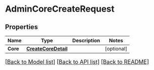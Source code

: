 # AdminCoreCreateRequest

## Properties

Name | Type | Description | Notes
------------ | ------------- | ------------- | -------------
**Core** | [**CreateCoreDetail**](CreateCoreDetail.md) |  | [optional] 

[[Back to Model list]](../README.md#documentation-for-models) [[Back to API list]](../README.md#documentation-for-api-endpoints) [[Back to README]](../README.md)

<style>
     p, ul, ol, li { font-size: 18px !important;}
</style>


